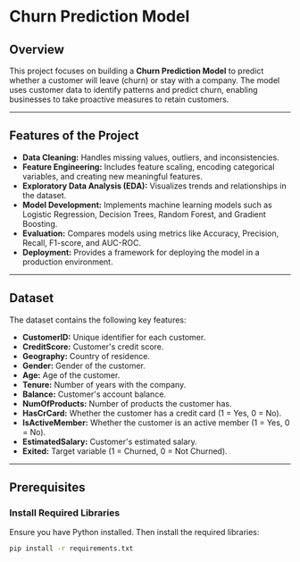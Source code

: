 # Churn Prediction Model

## Overview

This project focuses on building a **Churn Prediction Model** to predict whether a customer will leave (churn) or stay with a company. The model uses customer data to identify patterns and predict churn, enabling businesses to take proactive measures to retain customers.

---

## Features of the Project

- **Data Cleaning:** Handles missing values, outliers, and inconsistencies.
- **Feature Engineering:** Includes feature scaling, encoding categorical variables, and creating new meaningful features.
- **Exploratory Data Analysis (EDA):** Visualizes trends and relationships in the dataset.
- **Model Development:** Implements machine learning models such as Logistic Regression, Decision Trees, Random Forest, and Gradient Boosting.
- **Evaluation:** Compares models using metrics like Accuracy, Precision, Recall, F1-score, and AUC-ROC.
- **Deployment:** Provides a framework for deploying the model in a production environment.

---

## Dataset

The dataset contains the following key features:

- **CustomerID:** Unique identifier for each customer.
- **CreditScore:** Customer's credit score.
- **Geography:** Country of residence.
- **Gender:** Gender of the customer.
- **Age:** Age of the customer.
- **Tenure:** Number of years with the company.
- **Balance:** Customer's account balance.
- **NumOfProducts:** Number of products the customer has.
- **HasCrCard:** Whether the customer has a credit card (1 = Yes, 0 = No).
- **IsActiveMember:** Whether the customer is an active member (1 = Yes, 0 = No).
- **EstimatedSalary:** Customer's estimated salary.
- **Exited:** Target variable (1 = Churned, 0 = Not Churned).

---

## Prerequisites

### Install Required Libraries
Ensure you have Python installed. Then install the required libraries:
```bash
pip install -r requirements.txt